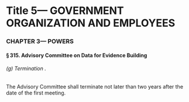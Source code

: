 
# Title 5— GOVERNMENT ORGANIZATION AND EMPLOYEES
### CHAPTER 3— POWERS
#### § 315. Advisory Committee on Data for Evidence Building
###### (g) Termination .

The Advisory Committee shall terminate not later than two years after the date of the first meeting.

